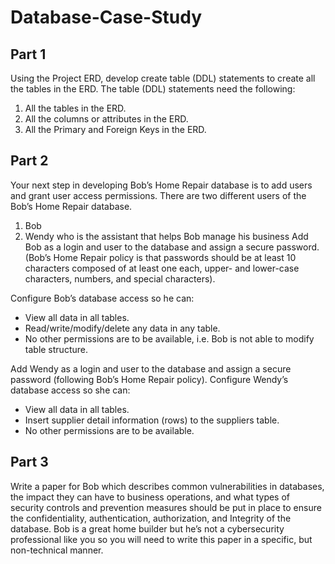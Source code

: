 # Database-Case-Study

## Part 1
Using the Project ERD, develop create table (DDL) statements to create all the tables in the ERD. The table (DDL) statements need the following:
1.	All the tables in the ERD.
2.	All the columns or attributes in the ERD.
3.	All the Primary and Foreign Keys in the ERD.

## Part 2
Your next step in developing Bob’s Home Repair database is to add users and grant user access permissions. There are two different users of the Bob’s Home Repair database. 
1.	Bob
2.	Wendy who is the assistant that helps Bob manage his business
Add Bob as a login and user to the database and assign a secure password. (Bob’s Home Repair policy is that passwords should be at least 10 characters composed of at least one each, upper- and lower-case characters, numbers, and special characters).

Configure Bob’s database access so he can:
- View all data in all tables.
- Read/write/modify/delete any data in any table.
- No other permissions are to be available, i.e. Bob is not able to modify table structure.

Add Wendy as a login and user to the database and assign a secure password (following Bob’s Home Repair policy).
Configure Wendy’s database access so she can:
- View all data in all tables.
- Insert supplier detail information (rows) to the suppliers table.
- No other permissions are to be available.

## Part 3
Write a paper for Bob which describes common vulnerabilities in databases, the impact they can have to business operations, and what types of security controls and prevention measures should be put in place to ensure the confidentiality, authentication, authorization, and Integrity of the database. Bob is a great home builder but he’s not a cybersecurity professional like you so you will need to write this paper in a specific, but non-technical manner.
